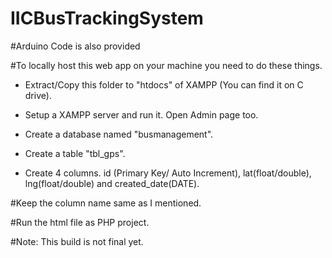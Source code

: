 # IICBusTrackingSystem

#Arduino Code is also provided

#To locally host this web app on your machine you need to do these things.

- Extract/Copy this folder to "htdocs" of XAMPP (You can find it on C drive).

- Setup a XAMPP server and run it. Open Admin page too.

- Create a database named "busmanagement".

- Create a table "tbl_gps". 

- Create 4 columns. id (Primary Key/ Auto Increment), lat(float/double), lng(float/double) and created_date(DATE).

#Keep the column name same as I mentioned.

#Run the html file as PHP project.

#Note: This build is not final yet.
